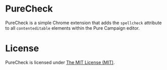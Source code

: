 # PureCheck

PureCheck is a simple Chrome extension that adds the `spellcheck` attribute to all `contenteditable` elements within the Pure Campaign editor.

# License

PureCheck is licensed under [The MIT License (MIT)](/LICENSE).
